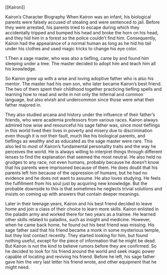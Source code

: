 [[Kairon]]

Kairon’s Character Biography When Kairon was an infant, his biological parents were falsely accused of stealing and were sentenced to jail. Before they were arrested, his parents tried to escape during which they accidentally tripped and bumped his head and broke the horn on his head, and they hid him in a forest so the police couldn’t find him. Consequently, Kairon had the appearance of a normal human as long as he hid his tail under his clothes and used magic tricks to change his eye color.


1.Then a sage master, who was also a tiefling, came by and found him sleeping under a tree. The master decided to adopt him and teach him all his knowledge. 

So Kairon grew up with a wise and loving adoptive father who is also his mentor. The master had his own son, who later became Kairon’s best friend. The two of them spent their childhood together practicing tiefling spells and learning how to read and write in not only the Infernal and common language, but also elvish and undercommon since those were what their father majored in. 

They also studied arcana and history under the influence of their father’s friends, who were academia professors from various races. Kairon always admired how wise and resourceful his sage father was, since most tieflings in this world lived their lives in poverty and misery due to discrimination even though it is not their fault, much like his biological parents, and tieflings as wealthy and as educated as the sage master were rare. This also led to most of Kairon’s fundamental personality traits and the way he perceives the world. He is always willing to interpret things through different lenses to find the explanation that seemed the most neutral. He also held no grudges to any race, not even humans, probably because he doesn’t know that his parents were imprisoned because of them. He does doubt that his parents left him because of the oppression of humans, but he had no evidence and he does not want to assume. He also loves studying. He feels the fulfillment from his soul just by acquiring new knowledge. But the probable downside to this is that sometimes he neglects trivial solutions and insists on coming up with answers that contain deeper meanings.

Later in their teenage years, Kairon and his best friend decided to leave home and join a class of their choice to learn more skills. Kairon enlisted in the paladin army and worked there for two years as a trainee. He learned other skills related to paladins, such as insight and medicine. However, when he came back home, he found out his best friend was missing. His sage father said that his friend became a monk in some mysterious temple, but they lost contact recently. They started looking for him, but found nothing useful, except for the piece of information that he might be dead. But Kairon is not the kind to believe rumors before they are confirmed. So he decided to look for his friend around the world and seek magic power capable of locating and reviving his friend. Before he left, his sage father gave him the very last letter his friend wrote, and other equipment that he might need.
